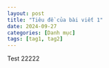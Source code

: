 ```yaml
---
layout: post
title: "Tiêu đề của bài viết 1"
date: 2024-09-27
categories: [Danh mục]
tags: [tag1, tag2]
---
```

Test 22222
